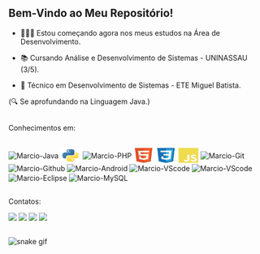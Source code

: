 <h2> Bem-Vindo ao Meu Repositório! </h2>

- 👨🏿‍💻 Estou começando agora nos meus estudos na Área de Desenvolvimento.

- 📚 Cursando Análise e Desenvolvimento de Sistemas - UNINASSAU (3/5).

- 📃 Técnico em Desenvolvimento de Sistemas - ETE Miguel Batista.

(🔍 Se aprofundando na Linguagem Java.)

##
Conhecimentos em:
<div style="display: inline_block"><br>
  
  <img align="center" alt="Marcio-Java" height="50" width="60" src="https://cdn.jsdelivr.net/gh/devicons/devicon/icons/java/java-original.svg" />
  <img align="center" alt="Marcio-Python" height="30" width="40" src="https://raw.githubusercontent.com/devicons/devicon/master/icons/python/python-original.svg">
  <img align="center" alt="Marcio-PHP" height="40" width="50" src="https://cdn.jsdelivr.net/gh/devicons/devicon/icons/php/php-original.svg" />
  <img align="center" alt="Marcio-HTML" height="30" width="40" src="https://raw.githubusercontent.com/devicons/devicon/master/icons/html5/html5-original.svg">
  <img align="center" alt="Marcio-CSS" height="30" width="40" src="https://raw.githubusercontent.com/devicons/devicon/master/icons/css3/css3-original.svg">
  <img align="center" alt="Marcio-Js" height="30" width="40" src="https://raw.githubusercontent.com/devicons/devicon/master/icons/javascript/javascript-plain.svg">
  <img align="center" alt="Marcio-Git" height="30" width="40" src="https://cdn.jsdelivr.net/gh/devicons/devicon/icons/git/git-original.svg" />
  <img align="center" alt="Marcio-Github" height="30" width="40" src="https://cdn.jsdelivr.net/gh/devicons/devicon/icons/github/github-original.svg" />
  <img align="center" alt="Marcio-Android" height="30" width="40" src="https://cdn.jsdelivr.net/gh/devicons/devicon/icons/android/android-original.svg" />
  <img align="center" alt="Marcio-VScode" height="30" width="40" src="https://cdn.jsdelivr.net/gh/devicons/devicon/icons/vscode/vscode-original.svg" />
  <img align="center" alt="Marcio-VScode" height="30" width="40" src="https://cdn.jsdelivr.net/gh/devicons/devicon/icons/linux/linux-original.svg" />
  <img align="center" alt="Marcio-Eclipse" height="30" width="125" src="https://img.shields.io/badge/Eclipse-2C2255?style=for-the-badge&logo=eclipse&logoColor=white">
  <img align="center" alt="Marcio-MySQL" height="30" width="125" src="https://img.shields.io/badge/MySQL-005C84?style=for-the-badge&logo=mysql&logoColor=white">
  
</div>


##
Contatos:
<div>
  <a href="https://www.linkedin.com/in/marcio-c-0b891aa8/" target="_blank"><img src="https://img.shields.io/badge/-LinkedIn-%230077B5?style=for-the-badge&logo=linkedin&logoColor=white" target="_blank"></a> 
  <a href = "mailto:marciocbjr.costa@gmail.com"><img src="https://img.shields.io/badge/-Gmail-%23333?style=for-the-badge&logo=gmail&logoColor=white" target="_blank"></a>
  <a href="https://instagram.com/marcio_costa013" target="_blank"><img src="https://img.shields.io/badge/-Instagram-%23E4405F?style=for-the-badge&logo=instagram&logoColor=white" target="_blank"></a>
  <a href="https://facebook.com/marcio.costa.520"> <img src="https://img.shields.io/badge/Facebook-1877F2?style=for-the-badge&logo=facebook&logoColor=white"></a>
</div>

##
![snake gif](https://github.com/MarcioCosta013/MarcioCosta013/blob/output/github-contribution-grid-snake.svg)
